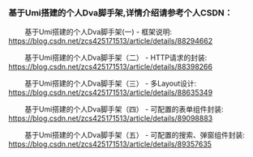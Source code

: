 ### 基于Umi搭建的个人Dva脚手架,详情介绍请参考个人CSDN：

 &emsp;&emsp;   基于Umi搭建的个人Dva脚手架(一) - 框架说明: https://blog.csdn.net/zcs425171513/article/details/88294662
    
 &emsp;&emsp;   基于Umi搭建的个人Dva脚手架（二） - HTTP请求的封装:  https://blog.csdn.net/zcs425171513/article/details/88398266
    
 &emsp;&emsp;   基于Umi搭建的个人Dva脚手架（三） - 多Layout设计:  https://blog.csdn.net/zcs425171513/article/details/88635349
    
 &emsp;&emsp;   基于Umi搭建的个人Dva脚手架（四） - 可配置的表单组件封装:  https://blog.csdn.net/zcs425171513/article/details/89098883

 &emsp;&emsp;   基于Umi搭建的个人Dva脚手架（五） - 可配置的搜索、弹窗组件封装: https://blog.csdn.net/zcs425171513/article/details/89357635
